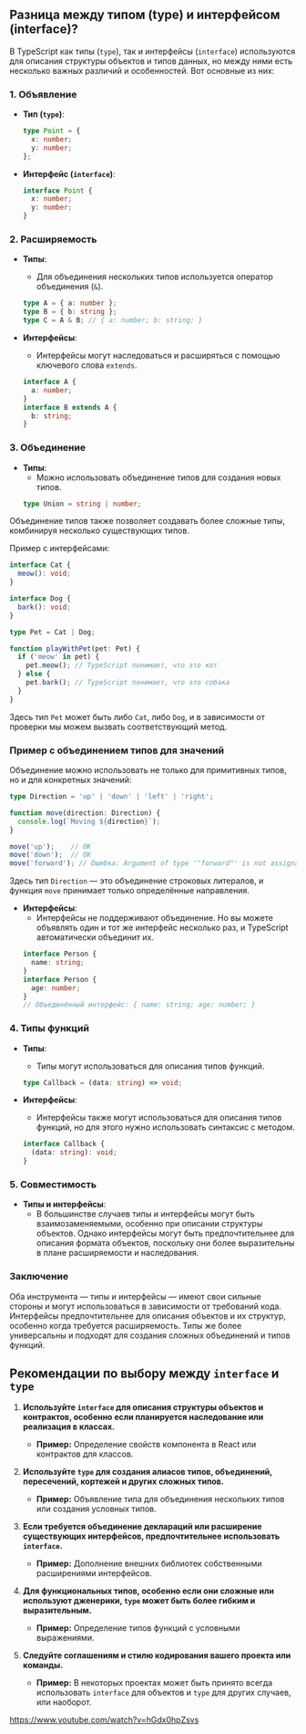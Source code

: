 ## Разница между типом (type) и интерфейсом (interface)?

В TypeScript как типы (`type`), так и интерфейсы (`interface`) используются для описания структуры объектов и типов данных, но между ними есть несколько важных различий и особенностей. Вот основные из них:

### 1. Объявление

- **Тип (`type`)**:
  ```typescript
  type Point = {
    x: number;
    y: number;
  };
  ```

- **Интерфейс (`interface`)**:
  ```typescript
  interface Point {
    x: number;
    y: number;
  }
  ```

### 2. Расширяемость

- **Типы**:
  - Для объединения нескольких типов используется оператор объединения (`&`).
  ```typescript
  type A = { a: number };
  type B = { b: string };
  type C = A & B; // { a: number; b: string; }
  ```

- **Интерфейсы**:
  - Интерфейсы могут наследоваться и расширяться с помощью ключевого слова `extends`.
  ```typescript
  interface A {
    a: number;
  }
  interface B extends A {
    b: string;
  }
  ```

### 3. Объединение

- **Типы**:
  - Можно использовать объединение типов для создания новых типов.
  ```typescript
  type Union = string | number;
  ```
Объединение типов также позволяет создавать более сложные типы, комбинируя несколько существующих типов.

Пример с интерфейсами:

```typescript
interface Cat {
  meow(): void;
}

interface Dog {
  bark(): void;
}

type Pet = Cat | Dog;

function playWithPet(pet: Pet) {
  if ('meow' in pet) {
    pet.meow(); // TypeScript понимает, что это кот
  } else {
    pet.bark(); // TypeScript понимает, что это собака
  }
}
```

Здесь тип `Pet` может быть либо `Cat`, либо `Dog`, и в зависимости от проверки мы можем вызвать соответствующий метод.

### Пример с объединением типов для значений

Объединение можно использовать не только для примитивных типов, но и для конкретных значений:

```typescript
type Direction = 'up' | 'down' | 'left' | 'right';

function move(direction: Direction) {
  console.log(`Moving ${direction}`);
}

move('up');    // OK
move('down');  // OK
move('forward'); // Ошибка: Argument of type '"forward"' is not assignable to parameter of type 'Direction'.
```

Здесь тип `Direction` — это объединение строковых литералов, и функция `move` принимает только определённые направления.

- **Интерфейсы**:
  - Интерфейсы не поддерживают объединение. Но вы можете объявлять один и тот же интерфейс несколько раз, и TypeScript автоматически объединит их.
  ```typescript
  interface Person {
    name: string;
  }
  interface Person {
    age: number;
  }
  // Объединённый интерфейс: { name: string; age: number; }
  ```

### 4. Типы функций

- **Типы**:
  - Типы могут использоваться для описания типов функций.
  ```typescript
  type Callback = (data: string) => void;
  ```

- **Интерфейсы**:
  - Интерфейсы также могут использоваться для описания типов функций, но для этого нужно использовать синтаксис с методом.
  ```typescript
  interface Callback {
    (data: string): void;
  }
  ```

### 5. Совместимость

- **Типы и интерфейсы**:
  - В большинстве случаев типы и интерфейсы могут быть взаимозаменяемыми, особенно при описании структуры объектов. Однако интерфейсы могут быть предпочтительнее для описания формата объектов, поскольку они более выразительны в плане расширяемости и наследования.

### Заключение

Оба инструмента — типы и интерфейсы — имеют свои сильные стороны и могут использоваться в зависимости от требований кода. Интерфейсы предпочтительнее для описания объектов и их структур, особенно когда требуется расширяемость. Типы же более универсальны и подходят для создания сложных объединений и типов функций.

## **Рекомендации по выбору между `interface` и `type`**

1. **Используйте `interface` для описания структуры объектов и контрактов, особенно если планируется наследование или реализация в классах.**
   - **Пример:** Определение свойств компонента в React или контрактов для классов.
   
2. **Используйте `type` для создания алиасов типов, объединений, пересечений, кортежей и других сложных типов.**
   - **Пример:** Объявление типа для объединения нескольких типов или создания условных типов.

3. **Если требуется объединение деклараций или расширение существующих интерфейсов, предпочтительнее использовать `interface`.**
   - **Пример:** Дополнение внешних библиотек собственными расширениями интерфейсов.

4. **Для функциональных типов, особенно если они сложные или используют дженерики, `type` может быть более гибким и выразительным.**
   - **Пример:** Определение типов функций с условными выражениями.

5. **Следуйте соглашениям и стилю кодирования вашего проекта или команды.**
   - **Пример:** В некоторых проектах может быть принято всегда использовать `interface` для объектов и `type` для других случаев, или наоборот.

https://www.youtube.com/watch?v=hGdx0hpZsvs
